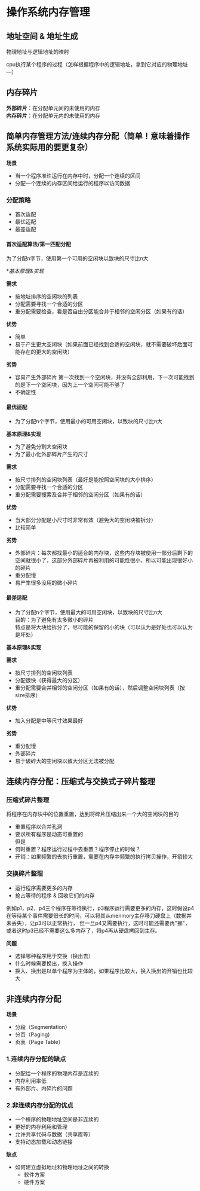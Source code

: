 # 操作系统内存管理  


## 地址空间 & 地址生成  
物理地址与逻辑地址的映射  

cpu执行某个程序的过程（怎样根据程序中的逻辑地址，拿到它对应的物理地址—）



##  内存碎片  

**外部碎片**：在分配单元间的未使用的内存  
**内存碎片**：在分配单元内的未使用的内存  

## 简单内存管理方法/连续内存分配（简单！意味着操作系统实际用的要更复杂）    
**场景**    
* 当一个程序准许运行在内存中时，分配一个连续的区间  
* 分配一个连续的内存区间给运行的程序以访问数据  

### 分配策略  
* 首次适配  
* 最优适配  
* 最差适配  

#### 首次适配算法/第一匹配分配  
为了分配n字节，使用第一个可用的空闲块以致块的尺寸比n大  

**基本原理&实现*  

**需求**  
* 按地址排序的空闲块的列表  
* 分配需要寻找一个合适的分区  
* 重分配需要检查，看是否自由分区能合并于相邻的空闲分区（如果有的话）  

**优势**  
* 简单  
* 易于产生更大空闲块（如果前面已经找到合适的空闲块，就不需要破坏后面可能存在的更大的空闲块）

**劣势**  
* 容易产生外部碎片  第一次找到一个空闲块，并没有全部利用，下一次可能找到的是下一个空闲块，因为上一个空间可能不够了  
* 不确定性


#### 最优适配  
* 为了分配n个字节，使用最小的可用空闲块，以致块的尺寸比n大  

**基本原理&实现**  

* 为了避免分割大空闲块
* 为了最小化外部碎片产生的尺寸  

**需求**  
* 按尺寸排列的空闲块列表（最好是能按照空闲块的大小排序）  
* 分配需要寻找一个合适的分区
* 重分配需要搜索及合并于相邻的空闲分区（如果有的话） 

**优势**  
* 当大部分分配是小尺寸时非常有效（避免大的空闲块被拆分）  
* 比较简单  

**劣势**  
* 外部碎片：每次都找最小的适合的内存块，这些内存块被使用一部分后剩下的空间就很小了，这部分外部碎片再被利用的可能性很小，所以可能出现很好小的碎片   
* 重分配慢  
* 易产生很多没用的微小碎片  

#### 最差适配  
* 为了分配n个字节，使用最大的可用空闲块，以致块的尺寸比n大  
目的：为了避免有太多微小的碎片  
特点是将大块给拆分了，尽可能的保留的小的块（可以认为是好处也可以认为是坏处）  

**基本原理&实现**  

**需求**  
* 按尺寸排列的空闲块列表
* 分配很快（获得最大的分区）  
* 重分配需要合并相邻的空闲分区（如果有的话），然后调整空闲块列表（按size排序）  

**优势**  
* 加入分配是中等尺寸效果最好  

**劣势**  
* 重分配慢  
* 外部碎片  
* 易于破碎大的空闲块以致大分区无法被分配  


## 连续内存分配：压缩式与交换式子碎片整理  

### 压缩式碎片整理  
将程序在内存块中的位置重置，达到将碎片压缩出来一个大的空闲块的目的  
* 重置程序以合并孔洞  
* 要求所有程序是动态可重置的  
但是
* 何时重置？程序运行过程中去重置？程序停止的时候？  
* 开销：如果频繁的去执行重置，需要在内存中频繁的执行拷贝操作，开销较大  

### 交换碎片整理  
* 运行程序需要更多的内存  
* 抢占等待的程序 & 回收它们的内存  

例如p1，p2，p4三个程序在等待执行，p3程序运行需要更多的内存，这时假设p4在等待某个事件需要很长的时间，可以将其从menmory主存移刀硬盘上（数据并未丢失），让p3可以正常执行， 但一旦p4又需要执行，这时可能还需要再"挪"，或者这时p3已经不需要这么多内存了，将p4再从硬盘拷回到主存。  

**问题**  
* 选择哪种程序用于交换（换出去）  
* 什么时候需要换出，换入操作  
* 换入、换出是以单个程序为主体的，如果程序比较大，换入换出的开销也比较大  


## 非连续内存分配  

**场景**

* 分段（Segmentation）  
* 分页（Paging)  
* 页表（Page Table）  


### 1.连续内存分配的缺点  
* 分配给一个程序的物理内存是连续的  
* 内存利用率低  
* 有外部片、内碎片的问题  

### 2.非连续内存分配的优点  
* 一个程序的物理地址空间是非连续的  
* 更好的内存利用和管理  
* 允许共享代码与数据（共享库等）  
* 支持动态加载和动态链接  

**缺点**  
* 如何建立虚拟地址和物理地址之间的转换  
    * 软件方案
    * 硬件方案


























